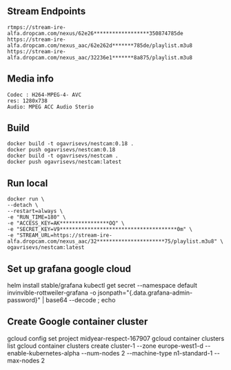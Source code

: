 
Stream Endpoints
-----------------

    rtmps://stream-ire-alfa.dropcam.com/nexus/62e26******************350874785de
    https://stream-ire-alfa.dropcam.com/nexus_aac/62e262d*******785de/playlist.m3u8
    https://stream-ire-alfa.dropcam.com/nexus_aac/32236e1*******8a875/playlist.m3u8

Media info
-----------

    Codec : H264-MPEG-4- AVC
    res: 1280x738
    Audio: MPEG ACC Audio Sterio

Build
-------

    docker build -t ogavrisevs/nestcam:0.18 .
    docker push ogavrisevs/nestcam:0.18
    docker build -t ogavrisevs/nestcam .
    docker push ogavrisevs/nestcam:latest

Run local
----------

    docker run \
    --detach \
    --restart=always \
    -e "RUN_TIME=180" \
    -e "ACCESS_KEY=AK****************OQ" \
    -e "SECRET_KEY=V9**************************************0m" \
    -e "STREAM_URL=https://stream-ire-alfa.dropcam.com/nexus_aac/32**********************75/playlist.m3u8" \ ogavrisevs/nestcam:latest

Set up grafana google cloud
---------------------------

  helm install stable/grafana
  kubectl get secret --namespace default invinvible-rottweiler-grafana -o jsonpath="{.data.grafana-admin-password}" | base64 --decode ; echo

Create Google container cluster
---------------------------------
  gcloud config set project midyear-respect-167907
  gcloud container clusters list
  gcloud container clusters create cluster-1 --zone europe-west1-d --enable-kubernetes-alpha --num-nodes 2 --machine-type n1-standard-1 --max-nodes 2
